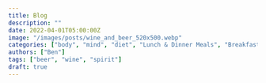 ```yaml
---
title: Blog
description: ""
date: 2022-04-01T05:00:00Z
image: "/images/posts/wine_and_beer_520x500.webp"
categories: ["body", "mind", "diet", "Lunch & Dinner Meals", "Breakfast Meals"]
authors: ["Ben"]
tags: ["beer", "wine", "spirit"]
draft: true
---
```

